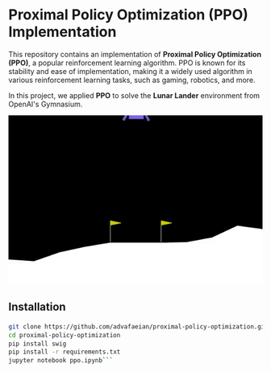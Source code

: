 # Proximal Policy Optimization (PPO) Implementation

This repository contains an implementation of **Proximal Policy Optimization (PPO)**, a popular reinforcement learning algorithm. PPO is known for its stability and ease of implementation, making it a widely used algorithm in various reinforcement learning tasks, such as gaming, robotics, and more.

In this project, we applied **PPO** to solve the **Lunar Lander** environment from OpenAI's Gymnasium. 


![proximal policy optimization](https://github.com/advafaeian/proximal-policy-optimization/blob/main/images/success.gif)

## Installation

   ```bash
   git clone https://github.com/advafaeian/proximal-policy-optimization.git
   cd proximal-policy-optimization
   pip install swig
   pip install -r requirements.txt
   jupyter notebook ppo.ipynb```
